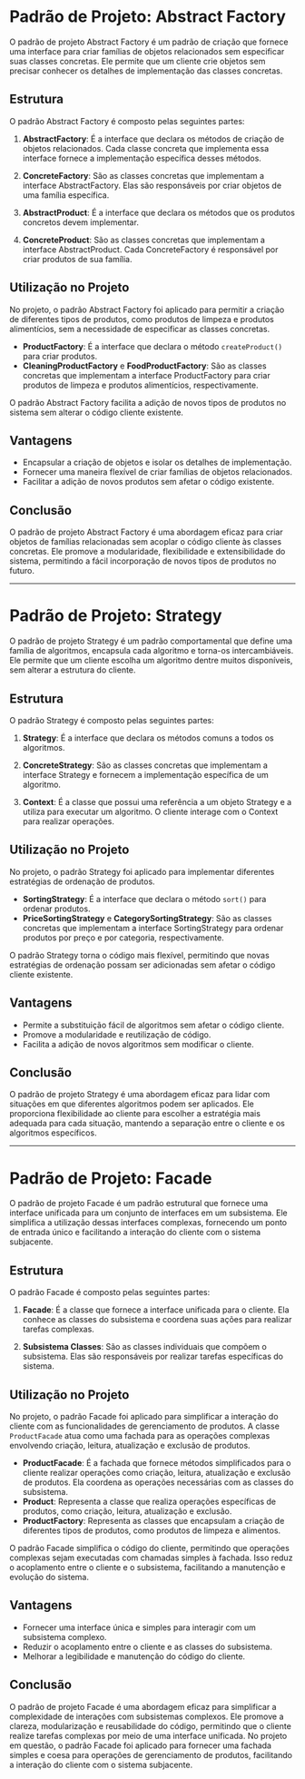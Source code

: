 # Padrão de Projeto: Abstract Factory

O padrão de projeto Abstract Factory é um padrão de criação que fornece uma interface para criar famílias de objetos relacionados sem especificar suas classes concretas. Ele permite que um cliente crie objetos sem precisar conhecer os detalhes de implementação das classes concretas.

## Estrutura

O padrão Abstract Factory é composto pelas seguintes partes:

1. **AbstractFactory**: É a interface que declara os métodos de criação de objetos relacionados. Cada classe concreta que implementa essa interface fornece a implementação específica desses métodos.

2. **ConcreteFactory**: São as classes concretas que implementam a interface AbstractFactory. Elas são responsáveis por criar objetos de uma família específica.

3. **AbstractProduct**: É a interface que declara os métodos que os produtos concretos devem implementar.

4. **ConcreteProduct**: São as classes concretas que implementam a interface AbstractProduct. Cada ConcreteFactory é responsável por criar produtos de sua família.

## Utilização no Projeto

No projeto, o padrão Abstract Factory foi aplicado para permitir a criação de diferentes tipos de produtos, como produtos de limpeza e produtos alimentícios, sem a necessidade de especificar as classes concretas.

- **ProductFactory**: É a interface que declara o método `createProduct()` para criar produtos.
- **CleaningProductFactory** e **FoodProductFactory**: São as classes concretas que implementam a interface ProductFactory para criar produtos de limpeza e produtos alimentícios, respectivamente.

O padrão Abstract Factory facilita a adição de novos tipos de produtos no sistema sem alterar o código cliente existente.

## Vantagens

- Encapsular a criação de objetos e isolar os detalhes de implementação.
- Fornecer uma maneira flexível de criar famílias de objetos relacionados.
- Facilitar a adição de novos produtos sem afetar o código existente.

## Conclusão

O padrão de projeto Abstract Factory é uma abordagem eficaz para criar objetos de famílias relacionadas sem acoplar o código cliente às classes concretas. Ele promove a modularidade, flexibilidade e extensibilidade do sistema, permitindo a fácil incorporação de novos tipos de produtos no futuro.

---

# Padrão de Projeto: Strategy

O padrão de projeto Strategy é um padrão comportamental que define uma família de algoritmos, encapsula cada algoritmo e torna-os intercambiáveis. Ele permite que um cliente escolha um algoritmo dentre muitos disponíveis, sem alterar a estrutura do cliente.

## Estrutura

O padrão Strategy é composto pelas seguintes partes:

1. **Strategy**: É a interface que declara os métodos comuns a todos os algoritmos.

2. **ConcreteStrategy**: São as classes concretas que implementam a interface Strategy e fornecem a implementação específica de um algoritmo.

3. **Context**: É a classe que possui uma referência a um objeto Strategy e a utiliza para executar um algoritmo. O cliente interage com o Context para realizar operações.

## Utilização no Projeto

No projeto, o padrão Strategy foi aplicado para implementar diferentes estratégias de ordenação de produtos.

- **SortingStrategy**: É a interface que declara o método `sort()` para ordenar produtos.
- **PriceSortingStrategy** e **CategorySortingStrategy**: São as classes concretas que implementam a interface SortingStrategy para ordenar produtos por preço e por categoria, respectivamente.

O padrão Strategy torna o código mais flexível, permitindo que novas estratégias de ordenação possam ser adicionadas sem afetar o código cliente existente.

## Vantagens

- Permite a substituição fácil de algoritmos sem afetar o código cliente.
- Promove a modularidade e reutilização de código.
- Facilita a adição de novos algoritmos sem modificar o cliente.

## Conclusão

O padrão de projeto Strategy é uma abordagem eficaz para lidar com situações em que diferentes algoritmos podem ser aplicados. Ele proporciona flexibilidade ao cliente para escolher a estratégia mais adequada para cada situação, mantendo a separação entre o cliente e os algoritmos específicos.

---

# Padrão de Projeto: Facade

O padrão de projeto Facade é um padrão estrutural que fornece uma interface unificada para um conjunto de interfaces em um subsistema. Ele simplifica a utilização dessas interfaces complexas, fornecendo um ponto de entrada único e facilitando a interação do cliente com o sistema subjacente.

## Estrutura

O padrão Facade é composto pelas seguintes partes:

1. **Facade**: É a classe que fornece a interface unificada para o cliente. Ela conhece as classes do subsistema e coordena suas ações para realizar tarefas complexas.

2. **Subsistema Classes**: São as classes individuais que compõem o subsistema. Elas são responsáveis por realizar tarefas específicas do sistema.

## Utilização no Projeto

No projeto, o padrão Facade foi aplicado para simplificar a interação do cliente com as funcionalidades de gerenciamento de produtos. A classe `ProductFacade` atua como uma fachada para as operações complexas envolvendo criação, leitura, atualização e exclusão de produtos.

- **ProductFacade**: É a fachada que fornece métodos simplificados para o cliente realizar operações como criação, leitura, atualização e exclusão de produtos. Ela coordena as operações necessárias com as classes do subsistema.
- **Product**: Representa a classe que realiza operações específicas de produtos, como criação, leitura, atualização e exclusão.
- **ProductFactory**: Representa as classes que encapsulam a criação de diferentes tipos de produtos, como produtos de limpeza e alimentos.

O padrão Facade simplifica o código do cliente, permitindo que operações complexas sejam executadas com chamadas simples à fachada. Isso reduz o acoplamento entre o cliente e o subsistema, facilitando a manutenção e evolução do sistema.

## Vantagens

- Fornecer uma interface única e simples para interagir com um subsistema complexo.
- Reduzir o acoplamento entre o cliente e as classes do subsistema.
- Melhorar a legibilidade e manutenção do código do cliente.

## Conclusão

O padrão de projeto Facade é uma abordagem eficaz para simplificar a complexidade de interações com subsistemas complexos. Ele promove a clareza, modularização e reusabilidade do código, permitindo que o cliente realize tarefas complexas por meio de uma interface unificada. No projeto em questão, o padrão Facade foi aplicado para fornecer uma fachada simples e coesa para operações de gerenciamento de produtos, facilitando a interação do cliente com o sistema subjacente.
